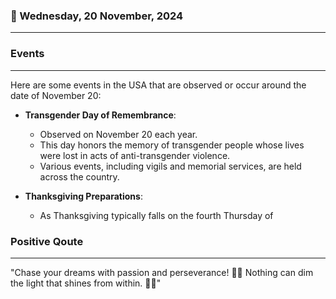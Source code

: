 ### 📅 Wednesday, 20 November, 2024
------
### Events
------
Here are some events in the USA that are observed or occur around the date of November 20:

- **Transgender Day of Remembrance**:
  - Observed on November 20 each year.
  - This day honors the memory of transgender people whose lives were lost in acts of anti-transgender violence.
  - Various events, including vigils and memorial services, are held across the country.

- **Thanksgiving Preparations**:
  - As Thanksgiving typically falls on the fourth Thursday of
### Positive Qoute
------
"Chase your dreams with passion and perseverance! 🌟✨ Nothing can dim the light that shines from within. 💪😊"
